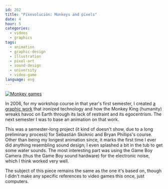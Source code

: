 ```yaml
---
id: 262
title: "Pixevolución: Monkeys and pixels"
date: 4
hour: 5
categories:
  - videos
  - graphics
tags:
  - animation
  - graphic-design
  - illustration
  - pixel-art
  - sound-design
  - university
  - video-game
language: eng
---
```


[![Monkey games](/files/2009/06-pixevolucion-monkeys-and-pixels/monkeygames.jpg "Monkey games")](//piclog.agj.cl/index.php?showimage=49)

In 2006, for my workshop course in that year's first semester, I created [a graphic work](//piclog.agj.cl/index.php?showimage=49) that ironized technology and how the Monkey King (humanity) wreaks havoc on Earth through its lack of restraint and its egocentrism. The next semester I was to base an animation on that work.

<video-embed service="vimeo" id="1259501" width="500" height="357" />

This was a semester-long project (it kind of doesn't show, due to a long preliminary process) for Sebastián Skoknic and Bryan Phillips's course. Other than being my longest animation since, it marks the first time I ever did anything resembling sound design; I even splashed a bit in the tub to get some water sounds. The most interesting part was using the Game Boy Camera (thus the Game Boy sound hardware) for the electronic noise, which I think worked very well.

The subject of this piece remains the same as the one it's based on, though I didn't make any specific references to video games this once, just computers.

